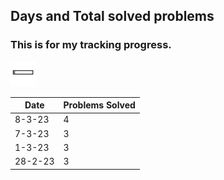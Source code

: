 ## Days and Total solved problems
### This is for my tracking progress. 
<img src="./static/progress-bar.gif" height="40px" />

| Date | Problems Solved |
|---|---|
| 8-3-23 | 4 |
| 7-3-23 | 3 |
| 1-3-23 | 3 |
| 28-2-23 | 3 |
